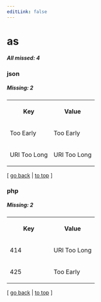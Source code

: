 ```yaml
---
editLink: false
---
```


# as

##### All missed: 4


### json

##### Missing: 2

<table width="100%">
<tr><th width="50%">

Key

</th><th width="50%">

Value

</th></tr>
<tr><td width="50%">

Too Early

</td><td width="50%">

Too Early

</td></tr>
<tr><td width="50%">

URI Too Long

</td><td width="50%">

URI Too Long

</td></tr>
</table>

[ [go back](../status.md) | [to top](#) ]



### php

##### Missing: 2

<table width="100%">
<tr><th width="50%">

Key

</th><th width="50%">

Value

</th></tr>
<tr><td width="50%">

414

</td><td width="50%">

URI Too Long

</td></tr>
<tr><td width="50%">

425

</td><td width="50%">

Too Early

</td></tr>
</table>

[ [go back](../status.md) | [to top](#) ]

